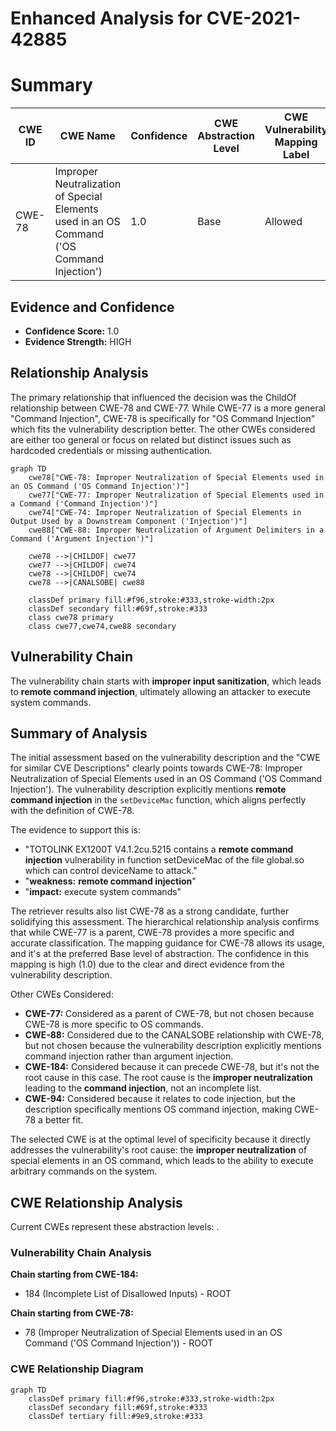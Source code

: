 # Enhanced Analysis for CVE-2021-42885

# Summary
| CWE ID | CWE Name | Confidence | CWE Abstraction Level | CWE Vulnerability Mapping Label | CWE-Vulnerability Mapping Notes |
|---|---|---|---|---|---|
| CWE-78 | Improper Neutralization of Special Elements used in an OS Command ('OS Command Injection') | 1.0 | Base | Allowed | Primary CWE |

## Evidence and Confidence

*   **Confidence Score:** 1.0
*   **Evidence Strength:** HIGH

## Relationship Analysis
The primary relationship that influenced the decision was the ChildOf relationship between CWE-78 and CWE-77. While CWE-77 is a more general "Command Injection", CWE-78 is specifically for "OS Command Injection" which fits the vulnerability description better. The other CWEs considered are either too general or focus on related but distinct issues such as hardcoded credentials or missing authentication.

```mermaid
graph TD
    cwe78["CWE-78: Improper Neutralization of Special Elements used in an OS Command ('OS Command Injection')"]
    cwe77["CWE-77: Improper Neutralization of Special Elements used in a Command ('Command Injection')"]
    cwe74["CWE-74: Improper Neutralization of Special Elements in Output Used by a Downstream Component ('Injection')"]
    cwe88["CWE-88: Improper Neutralization of Argument Delimiters in a Command ('Argument Injection')"]
    
    cwe78 -->|CHILDOF| cwe77
    cwe77 -->|CHILDOF| cwe74
    cwe78 -->|CHILDOF| cwe74
    cwe78 -->|CANALSOBE| cwe88
    
    classDef primary fill:#f96,stroke:#333,stroke-width:2px
    classDef secondary fill:#69f,stroke:#333
    class cwe78 primary
    class cwe77,cwe74,cwe88 secondary
```

## Vulnerability Chain
The vulnerability chain starts with **improper input sanitization**, which leads to **remote command injection**, ultimately allowing an attacker to execute system commands.

## Summary of Analysis
The initial assessment based on the vulnerability description and the "CWE for similar CVE Descriptions" clearly points towards CWE-78: Improper Neutralization of Special Elements used in an OS Command ('OS Command Injection'). The vulnerability description explicitly mentions **remote command injection** in the `setDeviceMac` function, which aligns perfectly with the definition of CWE-78.

The evidence to support this is:
- "TOTOLINK EX1200T V4.1.2cu.5215 contains a **remote command injection** vulnerability in function setDeviceMac of the file global.so which can control deviceName to attack."
- "**weakness:** **remote command injection**"
- "**impact:** execute system commands"

The retriever results also list CWE-78 as a strong candidate, further solidifying this assessment. The hierarchical relationship analysis confirms that while CWE-77 is a parent, CWE-78 provides a more specific and accurate classification. The mapping guidance for CWE-78 allows its usage, and it's at the preferred Base level of abstraction. The confidence in this mapping is high (1.0) due to the clear and direct evidence from the vulnerability description.

Other CWEs Considered:

*   **CWE-77:** Considered as a parent of CWE-78, but not chosen because CWE-78 is more specific to OS commands.
*   **CWE-88:** Considered due to the CANALSOBE relationship with CWE-78, but not chosen because the vulnerability description explicitly mentions command injection rather than argument injection.
*   **CWE-184:** Considered because it can precede CWE-78, but it's not the root cause in this case. The root cause is the **improper neutralization** leading to the **command injection**, not an incomplete list.
*   **CWE-94:** Considered because it relates to code injection, but the description specifically mentions OS command injection, making CWE-78 a better fit.

The selected CWE is at the optimal level of specificity because it directly addresses the vulnerability's root cause: the **improper neutralization** of special elements in an OS command, which leads to the ability to execute arbitrary commands on the system.


## CWE Relationship Analysis

Current CWEs represent these abstraction levels: .


### Vulnerability Chain Analysis

**Chain starting from CWE-184:**
- 184 (Incomplete List of Disallowed Inputs) - ROOT


**Chain starting from CWE-78:**
- 78 (Improper Neutralization of Special Elements used in an OS Command ('OS Command Injection')) - ROOT



### CWE Relationship Diagram

```mermaid
graph TD
    classDef primary fill:#f96,stroke:#333,stroke-width:2px
    classDef secondary fill:#69f,stroke:#333
    classDef tertiary fill:#9e9,stroke:#333
```